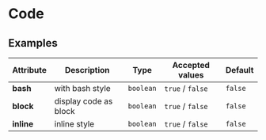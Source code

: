 # Code

## Examples

<ex-code name="ex-code-basic"/></ex-code>

<ex-code name="ex-code-block"/></ex-code>

<ex-footer edit-link="https://github.com/zeit-ui/vue/edit/master/docs/zh-cn/components/code.md">

| Attribute | Description | Type | Accepted values | Default
| ---------- | ---------- | ---- |  -------------- | ------ |
| **bash** | with bash style | `boolean` | `true` / `false` | `false` |
| **block** | display code as block | `boolean` | `true` / `false` | `false` |
| **inline** | inline style | `boolean` | `true` / `false` | `false` |

</ex-footer>
